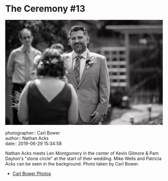 # The Ceremony #13

![Nathan Acks meets Len Montgomery in Kevin Gilmore and Pam Dayton's "stone circle"](assets/2019-06-29-set-1-the-ceremony-13.webp)

photographer:: Carl Bower  
author:: Nathan Acks  
date:: 2019-06-29 15:34:58

Nathan Acks meets Len Montgomery in the center of Kevin Gilmore & Pam Dayton's "stone circle" at the start of their wedding. Mike Wells and Patricia Acks can be seen in the background. Photo taken by Carl Bower.

* [Carl Bower Photos](https://carlbowerphotos.com)
